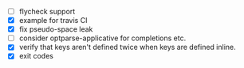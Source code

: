 - [ ] flycheck support
- [x] example for travis CI
- [x] fix pseudo-space leak
- [ ] consider optparse-applicative for completions etc.
- [x] verify that keys aren't defined twice when keys are defined
  inline.
- [x] exit codes
